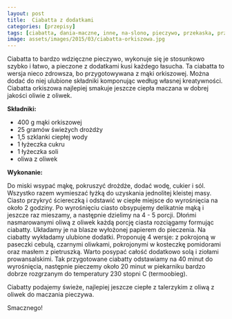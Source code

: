 ```yaml
---
layout: post
title:  Ciabatta z dodatkami
categories: [przepisy]
tags: [ciabatta, dania-maczne, inne, na-slono, pieczywo, przekaska, przystawka, wege]
image: assets/images/2015/03/ciabatta-orkiszowa.jpg
---
```

Ciabatta to bardzo wdzięczne pieczywo, wykonuje się je stosunkowo szybko i łatwo, a pieczone z dodatkami kusi każdego łasucha. Ta ciabatta to wersja nieco zdrowsza, bo przygotowywana z mąki orkiszowej. Można dodać do niej ulubione składniki komponując według własnej kreatywności. Ciabatta orkiszowa najlepiej smakuje jeszcze ciepła maczana w dobrej jakości oliwie z oliwek.

**Składniki:**

* 400 g mąki orkiszowej
* 25 gramów świeżych drożdży
* 1,5 szklanki ciepłej wody
* 1 łyżeczka cukru
* 1 łyżeczka soli
* oliwa z oliwek

**Wykonanie:**

Do miski wsypać mąkę, pokruszyć drożdże, dodać wodę, cukier i sól. Wszystko razem wymieszać łyżką do uzyskania jednolitej kleistej masy. Ciasto przykryć ściereczką i odstawić w ciepłe miejsce do wyrośnięcia na około 2 godziny. Po wyrośnięciu ciasto obsypujemy delikatnie mąką i jeszcze raz mieszamy, a następnie dzielimy na 4 - 5 porcji. Dłońmi nasmarowanymi oliwą z oliwek każdą porcję ciasta rozciągamy formując ciabatty. Układamy je na blasze wyłożonej papierem do pieczenia. Na ciabatty wykładamy ulubione dodatki. Proponuję 4 wersje: z pokrojoną w paseczki cebulą, czarnymi oliwkami, pokrojonymi w kosteczkę pomidorami oraz masłem z pietruszką. Warto posypać całość dodatkowo solą i ziołami prowansalskimi. Tak przygotowane ciabatty odstawiamy na 40 minut do wyrośnięcia, następnie pieczemy około 20 minut w piekarniku bardzo dobrze rozgrzanym do temperatury 230 stopni C (termoobieg).

Ciabatty podajemy świeże, najlepiej jeszcze ciepłe z talerzykim z oliwą z oliwek do maczania pieczywa.

Smacznego!
    